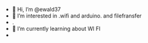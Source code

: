 - 👋 Hi, I’m @ewald37
- 👀 I’m interested in .wifi and arduino. and filefransfer
- .
- 🌱 I’m currently learning about WI FI
- 

<!---
ewald37/ewald37 is a ✨ special ✨ repository because its `README.md` (this file) appears on your GitHub profile.
You can click the Preview link to take a look at your changes.
--->
